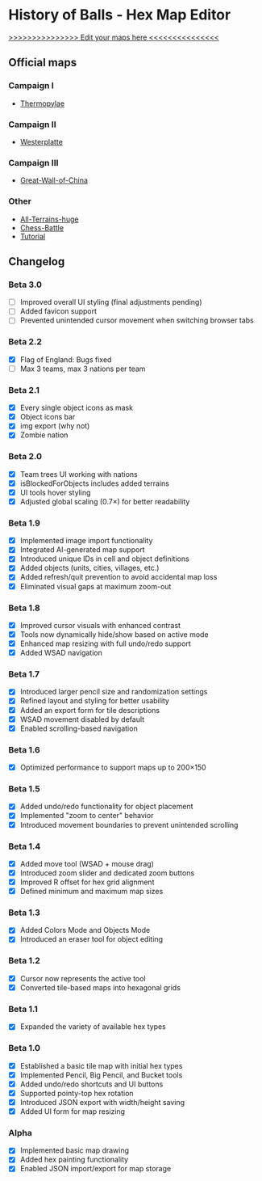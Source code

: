 # History of Balls - Hex Map Editor  
[>>>>>>>>>>>>>>> Edit your maps here <<<<<<<<<<<<<<<](https://luki20091.github.io/Hex-map-editor/)  


## Official maps
### Campaign I
- [Thermopylae](https://github.com/Luki20091/Hex-map-editor/blob/main/maps/Thermopylae.json)

### Campaign II
- [Westerplatte](https://github.com/Luki20091/Hex-map-editor/blob/main/maps/Westerplatte.json)

### Campaign III
- [Great-Wall-of-China](https://github.com/Luki20091/Hex-map-editor/blob/main/maps/Great-Wall-of-China.json)

### Other
- [All-Terrains-huge](https://github.com/Luki20091/Hex-map-editor/blob/main/maps/All-Terrains-huge.json)
- [Chess-Battle](https://github.com/Luki20091/Hex-map-editor/blob/main/maps/Chess-Battle.json)
- [Tutorial](https://github.com/Luki20091/Hex-map-editor/blob/main/maps/Tutorial.json)


## Changelog  

### Beta 3.0  
- [ ] Improved overall UI styling (final adjustments pending)  
- [ ] Added favicon support  
- [ ] Prevented unintended cursor movement when switching browser tabs  

### Beta 2.2
- [x] Flag of England: Bugs fixed
- [ ] Max 3 teams, max 3 nations per team
      
### Beta 2.1  
- [x] Every single object icons as mask
- [x] Object icons bar
- [x] img export (why not)
- [x] Zombie nation

### Beta 2.0  
- [x] Team trees UI working with nations
- [x] isBlockedForObjects includes added terrains
- [x] UI tools hover styling
- [x] Adjusted global scaling (0.7×) for better readability  

### Beta 1.9  
- [x] Implemented image import functionality  
- [x] Integrated AI-generated map support  
- [x] Introduced unique IDs in cell and object definitions  
- [x] Added objects (units, cities, villages, etc.)  
- [x] Added refresh/quit prevention to avoid accidental map loss  
- [x] Eliminated visual gaps at maximum zoom-out  

### Beta 1.8  
- [x] Improved cursor visuals with enhanced contrast  
- [x] Tools now dynamically hide/show based on active mode  
- [x] Enhanced map resizing with full undo/redo support  
- [x] Added WSAD navigation  

### Beta 1.7  
- [x] Introduced larger pencil size and randomization settings  
- [x] Refined layout and styling for better usability  
- [x] Added an export form for tile descriptions  
- [x] WSAD movement disabled by default  
- [x] Enabled scrolling-based navigation  

### Beta 1.6  
- [x] Optimized performance to support maps up to 200×150  

### Beta 1.5  
- [x] Added undo/redo functionality for object placement  
- [x] Implemented "zoom to center" behavior  
- [x] Introduced movement boundaries to prevent unintended scrolling  

### Beta 1.4  
- [x] Added move tool (WSAD + mouse drag)  
- [x] Introduced zoom slider and dedicated zoom buttons  
- [x] Improved R offset for hex grid alignment  
- [x] Defined minimum and maximum map sizes  

### Beta 1.3  
- [x] Added Colors Mode and Objects Mode  
- [x] Introduced an eraser tool for object editing  

### Beta 1.2  
- [x] Cursor now represents the active tool  
- [x] Converted tile-based maps into hexagonal grids  

### Beta 1.1  
- [x] Expanded the variety of available hex types  

### Beta 1.0  
- [x] Established a basic tile map with initial hex types  
- [x] Implemented Pencil, Big Pencil, and Bucket tools  
- [x] Added undo/redo shortcuts and UI buttons  
- [x] Supported pointy-top hex rotation  
- [x] Introduced JSON export with width/height saving  
- [x] Added UI form for map resizing  

### Alpha  
- [x] Implemented basic map drawing  
- [x] Added hex painting functionality  
- [x] Enabled JSON import/export for map storage  

